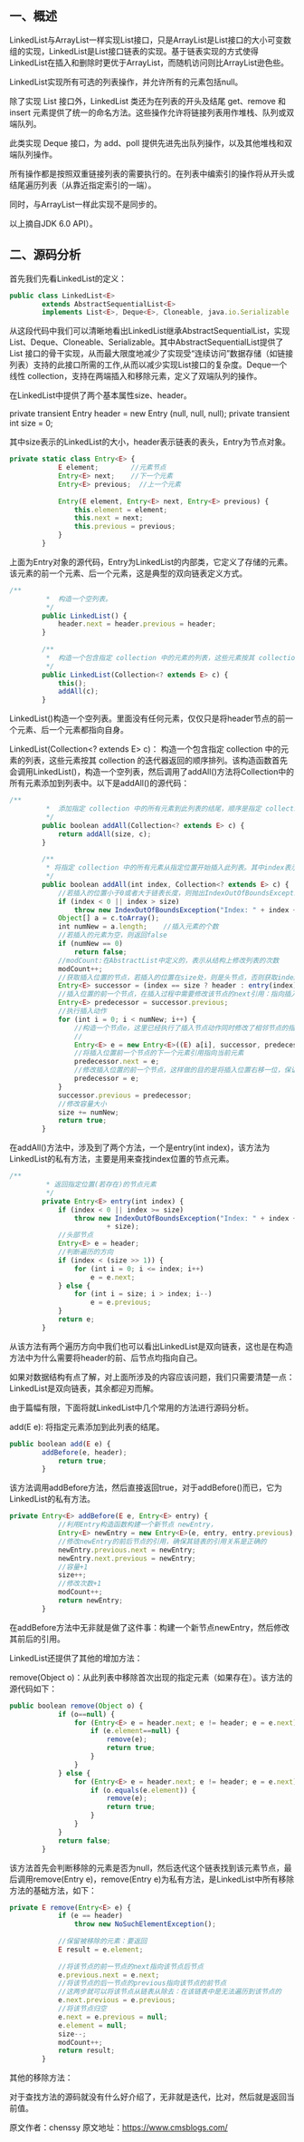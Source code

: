 


## 一、概述

LinkedList与ArrayList一样实现List接口，只是ArrayList是List接口的大小可变数组的实现，LinkedList是List接口链表的实现。基于链表实现的方式使得LinkedList在插入和删除时更优于ArrayList，而随机访问则比ArrayList逊色些。

LinkedList实现所有可选的列表操作，并允许所有的元素包括null。

除了实现 List 接口外，LinkedList 类还为在列表的开头及结尾 get、remove 和 insert 元素提供了统一的命名方法。这些操作允许将链接列表用作堆栈、队列或双端队列。

此类实现 Deque 接口，为 add、poll 提供先进先出队列操作，以及其他堆栈和双端队列操作。

所有操作都是按照双重链接列表的需要执行的。在列表中编索引的操作将从开头或结尾遍历列表（从靠近指定索引的一端）。

同时，与ArrayList一样此实现不是同步的。

以上摘自JDK 6.0 API）。

## 二、源码分析

首先我们先看LinkedList的定义：

```js 
public class LinkedList<E>
        extends AbstractSequentialList<E>
        implements List<E>, Deque<E>, Cloneable, java.io.Serializable
```

从这段代码中我们可以清晰地看出LinkedList继承AbstractSequentialList，实现List、Deque、Cloneable、Serializable。其中AbstractSequentialList提供了 List 接口的骨干实现，从而最大限度地减少了实现受“连续访问”数据存储（如链接列表）支持的此接口所需的工作,从而以减少实现List接口的复杂度。Deque一个线性 collection，支持在两端插入和移除元素，定义了双端队列的操作。

在LinkedList中提供了两个基本属性size、header。

private transient Entry header = new Entry (null, null, null); private transient int size = 0;

其中size表示的LinkedList的大小，header表示链表的表头，Entry为节点对象。

```js 
private static class Entry<E> {
            E element;        //元素节点
            Entry<E> next;    //下一个元素
            Entry<E> previous;  //上一个元素
    
            Entry(E element, Entry<E> next, Entry<E> previous) {
                this.element = element;
                this.next = next;
                this.previous = previous;
            }
        }
```

上面为Entry对象的源代码，Entry为LinkedList的内部类，它定义了存储的元素。该元素的前一个元素、后一个元素，这是典型的双向链表定义方式。


```js 
/**
         *  构造一个空列表。
         */
        public LinkedList() {
            header.next = header.previous = header;
        }
    
        /**
         *  构造一个包含指定 collection 中的元素的列表，这些元素按其 collection 的迭代器返回的顺序排列。
         */
        public LinkedList(Collection<? extends E> c) {
            this();
            addAll(c);
        }
```

LinkedList()构造一个空列表。里面没有任何元素，仅仅只是将header节点的前一个元素、后一个元素都指向自身。

LinkedList(Collection<? extends E> c)： 构造一个包含指定 collection 中的元素的列表，这些元素按其 collection 的迭代器返回的顺序排列。该构造函数首先会调用LinkedList()，构造一个空列表，然后调用了addAll()方法将Collection中的所有元素添加到列表中。以下是addAll()的源代码：

```js 
/**
         *  添加指定 collection 中的所有元素到此列表的结尾，顺序是指定 collection 的迭代器返回这些元素的顺序。
         */
        public boolean addAll(Collection<? extends E> c) {
            return addAll(size, c);
        }
    
        /**
         * 将指定 collection 中的所有元素从指定位置开始插入此列表。其中index表示在其中插入指定collection中第一个元素的索引
         */
        public boolean addAll(int index, Collection<? extends E> c) {
            //若插入的位置小于0或者大于链表长度，则抛出IndexOutOfBoundsException异常
            if (index < 0 || index > size)
                throw new IndexOutOfBoundsException("Index: " + index + ", Size: " + size);
            Object[] a = c.toArray();
            int numNew = a.length;    //插入元素的个数
            //若插入的元素为空，则返回false
            if (numNew == 0)
                return false;
            //modCount:在AbstractList中定义的，表示从结构上修改列表的次数
            modCount++;
            //获取插入位置的节点，若插入的位置在size处，则是头节点，否则获取index位置处的节点
            Entry<E> successor = (index == size ? header : entry(index));
            //插入位置的前一个节点，在插入过程中需要修改该节点的next引用：指向插入的节点元素
            Entry<E> predecessor = successor.previous;
            //执行插入动作
            for (int i = 0; i < numNew; i++) {
                //构造一个节点e，这里已经执行了插入节点动作同时修改了相邻节点的指向引用
                //
                Entry<E> e = new Entry<E>((E) a[i], successor, predecessor);
                //将插入位置前一个节点的下一个元素引用指向当前元素
                predecessor.next = e;
                //修改插入位置的前一个节点，这样做的目的是将插入位置右移一位，保证后续的元素是插在该元素的后面，确保这些元素的顺序
                predecessor = e;
            }
            successor.previous = predecessor;
            //修改容量大小
            size += numNew;
            return true;
        }
```

在addAll()方法中，涉及到了两个方法，一个是entry(int index)，该方法为LinkedList的私有方法，主要是用来查找index位置的节点元素。


```js 
/**
         * 返回指定位置(若存在)的节点元素
         */
        private Entry<E> entry(int index) {
            if (index < 0 || index >= size)
                throw new IndexOutOfBoundsException("Index: " + index + ", Size: "
                        + size);
            //头部节点
            Entry<E> e = header;
            //判断遍历的方向
            if (index < (size >> 1)) {
                for (int i = 0; i <= index; i++)
                    e = e.next;
            } else {
                for (int i = size; i > index; i--)
                    e = e.previous;
            }
            return e;
        }
```

从该方法有两个遍历方向中我们也可以看出LinkedList是双向链表，这也是在构造方法中为什么需要将header的前、后节点均指向自己。

如果对数据结构有点了解，对上面所涉及的内容应该问题，我们只需要清楚一点：LinkedList是双向链表，其余都迎刃而解。

由于篇幅有限，下面将就LinkedList中几个常用的方法进行源码分析。

add(E e): 将指定元素添加到此列表的结尾。

```js 
public boolean add(E e) {
        addBefore(e, header);
            return true;
        }
```

该方法调用addBefore方法，然后直接返回true，对于addBefore()而已，它为LinkedList的私有方法。


```js 
private Entry<E> addBefore(E e, Entry<E> entry) {
            //利用Entry构造函数构建一个新节点 newEntry，
            Entry<E> newEntry = new Entry<E>(e, entry, entry.previous);
            //修改newEntry的前后节点的引用，确保其链表的引用关系是正确的
            newEntry.previous.next = newEntry;
            newEntry.next.previous = newEntry;
            //容量+1
            size++;
            //修改次数+1
            modCount++;
            return newEntry;
        }
```

在addBefore方法中无非就是做了这件事：构建一个新节点newEntry，然后修改其前后的引用。

LinkedList还提供了其他的增加方法：

remove(Object o)：从此列表中移除首次出现的指定元素（如果存在）。该方法的源代码如下：

```js 
public boolean remove(Object o) {
            if (o==null) {
                for (Entry<E> e = header.next; e != header; e = e.next) {
                    if (e.element==null) {
                        remove(e);
                        return true;
                    }
                }
            } else {
                for (Entry<E> e = header.next; e != header; e = e.next) {
                    if (o.equals(e.element)) {
                        remove(e);
                        return true;
                    }
                }
            }
            return false;
        }
```

该方法首先会判断移除的元素是否为null，然后迭代这个链表找到该元素节点，最后调用remove(Entry e)，remove(Entry e)为私有方法，是LinkedList中所有移除方法的基础方法，如下：


```js 
private E remove(Entry<E> e) {
            if (e == header)
                throw new NoSuchElementException();
    
            //保留被移除的元素：要返回
            E result = e.element;
    
            //将该节点的前一节点的next指向该节点后节点
            e.previous.next = e.next;
            //将该节点的后一节点的previous指向该节点的前节点
            //这两步就可以将该节点从链表从除去：在该链表中是无法遍历到该节点的
            e.next.previous = e.previous;
            //将该节点归空
            e.next = e.previous = null;
            e.element = null;
            size--;
            modCount++;
            return result;
        }
```

其他的移除方法：

对于查找方法的源码就没有什么好介绍了，无非就是迭代，比对，然后就是返回当前值。






原文作者：chenssy 原文地址：https://www.cmsblogs.com/